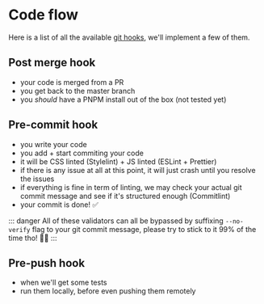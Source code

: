 # Code flow

Here is a list of all the available [git hooks](https://githooks.com/), we'll implement a few of them.

## Post merge hook
- your code is merged from a PR
- you get back to the master branch
- you _should_ have a PNPM install out of the box (not tested yet)

## Pre-commit hook
- you write your code
- you add + start commiting your code
- it will be CSS linted (Stylelint) + JS linted (ESLint + Prettier)
- if there is any issue at all at this point, it will just crash until you resolve the issues
- if everything is fine in term of linting, we may check your actual git commit message and see if it's structured enough (Commitlint)
- your commit is done! ✅

::: danger
All of these validators can all be bypassed by suffixing `--no-verify` flag to your git commit message, please try to stick to it 99% of the time tho! 🙏👼
:::

## Pre-push hook
- when we'll get some tests
- run them locally, before even pushing them remotely
